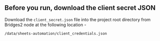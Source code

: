 ## Before you run, download the client secret JSON

Download the `client_secret.json` file into the project root directory from Bridges2 node at the following location - 

```bash
/data/sheets-automation/client_credentials.json
```